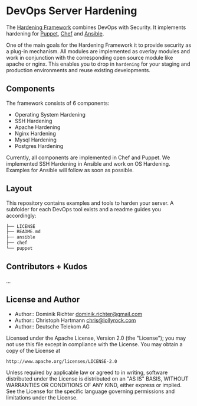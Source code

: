 # DevOps Server Hardening

The [Hardening Framework](http://dev-sec.io/) combines DevOps with Security. It implements hardening for [Puppet](https://puppetlabs.com/), [Chef](https://www.chef.io/) and [Ansible](http://www.ansible.com).

One of the main goals for the Hardening Framework it to provide security as a plug-in mechanism. All modules are implemented as overlay modules and work in conjunction with the corresponding open source module like apache or nginx. This enables you to drop in `hardening` for your staging and production environments and reuse existing developments.

## Components

The framework consists of 6 components:

 * Operating System Hardening
 * SSH Hardening
 * Apache Hardening
 * Nginx Hardening
 * Mysql Hardening
 * Postgres Hardening

Currently, all components are implemented in Chef and Puppet. We implemented SSH Hardening in Ansible and work on OS Hardening. Examples for Ansible will follow as soon as possible.

## Layout

This repository contains examples and tools to harden your server. A subfolder for each DevOps tool exists and a readme guides you accordingly:

```bash
├── LICENSE
├── README.md
├── ansible
├── chef
└── puppet
```

## Contributors + Kudos

...

## License and Author

* Author:: Dominik Richter <dominik.richter@gmail.com>
* Author:: Christoph Hartmann <chris@lollyrock.com>
* Author:: Deutsche Telekom AG

Licensed under the Apache License, Version 2.0 (the "License");
you may not use this file except in compliance with the License.
You may obtain a copy of the License at

    http://www.apache.org/licenses/LICENSE-2.0

Unless required by applicable law or agreed to in writing, software
distributed under the License is distributed on an "AS IS" BASIS,
WITHOUT WARRANTIES OR CONDITIONS OF ANY KIND, either express or implied.
See the License for the specific language governing permissions and
limitations under the License.
